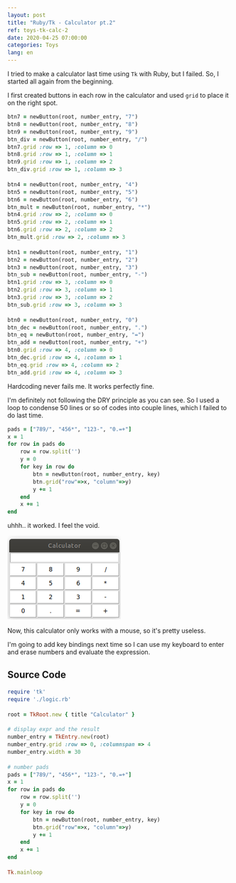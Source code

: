 ```yaml
---
layout: post
title: "Ruby/Tk - Calculator pt.2"
ref: toys-tk-calc-2
date: 2020-04-25 07:00:00
categories: Toys
lang: en
---
```


I tried to make a calculator last time using `Tk` with Ruby, but I failed.
So, I started all again from the beginning.

I first created buttons in each row in the calculator and used `grid` 
to place it on the right spot.

```rb
btn7 = newButton(root, number_entry, "7")
btn8 = newButton(root, number_entry, "8")
btn9 = newButton(root, number_entry, "9")
btn_div = newButton(root, number_entry, "/")
btn7.grid :row => 1, :column => 0
btn8.grid :row => 1, :column => 1
btn9.grid :row => 1, :column => 2
btn_div.grid :row => 1, :column => 3

btn4 = newButton(root, number_entry, "4")
btn5 = newButton(root, number_entry, "5")
btn6 = newButton(root, number_entry, "6")
btn_mult = newButton(root, number_entry, "*")
btn4.grid :row => 2, :column => 0
btn5.grid :row => 2, :column => 1
btn6.grid :row => 2, :column => 2
btn_mult.grid :row => 2, :column => 3

btn1 = newButton(root, number_entry, "1")
btn2 = newButton(root, number_entry, "2")
btn3 = newButton(root, number_entry, "3")
btn_sub = newButton(root, number_entry, "-")
btn1.grid :row => 3, :column => 0
btn2.grid :row => 3, :column => 1
btn3.grid :row => 3, :column => 2
btn_sub.grid :row => 3, :column => 3

btn0 = newButton(root, number_entry, "0")
btn_dec = newButton(root, number_entry, ".")
btn_eq = newButton(root, number_entry, "=")
btn_add = newButton(root, number_entry, "+")
btn0.grid :row => 4, :column => 0
btn_dec.grid :row => 4, :column => 1
btn_eq.grid :row => 4, :column => 2
btn_add.grid :row => 4, :column => 3
```

Hardcoding never fails me. It works perfectly fine.

I'm definitely not following the DRY principle as you can see. 
So I used a loop to condense 50 lines or so of codes into couple lines, 
   which I failed to do last time.


```rb
pads = ["789/", "456*", "123-", "0.=+"]
x = 1
for row in pads do
    row = row.split('')
    y = 0
    for key in row do
        btn = newButton(root, number_entry, key)
        btn.grid("row"=>x, "column"=>y)
        y += 1
    end
    x += 1
end
```

uhhh.. it worked. I feel the void. 

![Calculator](/assets/images/toys/ruby-tk-calc/part2/calculator.png)

Now, this calculator only works with a mouse, so it's pretty useless.

I'm going to add key bindings next time so I can use my keyboard to enter and erase numbers
    and evaluate the expression.

<div class="divider"></div>

## Source Code
```rb
require 'tk'
require './logic.rb'

root = TkRoot.new { title "Calculator" }

# display expr and the result
number_entry = TkEntry.new(root)
number_entry.grid :row => 0, :columnspan => 4
number_entry.width = 30

# number pads
pads = ["789/", "456*", "123-", "0.=+"]
x = 1
for row in pads do
    row = row.split('')
    y = 0
    for key in row do
        btn = newButton(root, number_entry, key)
        btn.grid("row"=>x, "column"=>y)
        y += 1
    end
    x += 1
end

Tk.mainloop
```
